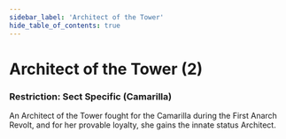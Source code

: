 ```yaml
---
sidebar_label: 'Architect of the Tower'
hide_table_of_contents: true
---
```


# Architect of the Tower (2)

### Restriction: Sect Specific (Camarilla)

An Architect of the Tower fought for the Camarilla during the First Anarch Revolt, and for her provable loyalty, she gains the innate status Architect.
